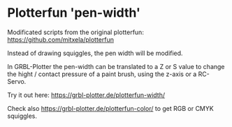 # Plotterfun 'pen-width'

Modificated scripts from the original plotterfun: https://github.com/mitxela/plotterfun

Instead of drawing squiggles, the pen width will be modified. 

In GRBL-Plotter the pen-width can be translated to a Z or S value to change the hight / contact pressure of a paint brush, using the z-axis or a RC-Servo.

Try it out here: https://grbl-plotter.de/plotterfun-width/

Check also https://grbl-plotter.de/plotterfun-color/ to get RGB or CMYK squiggles.
